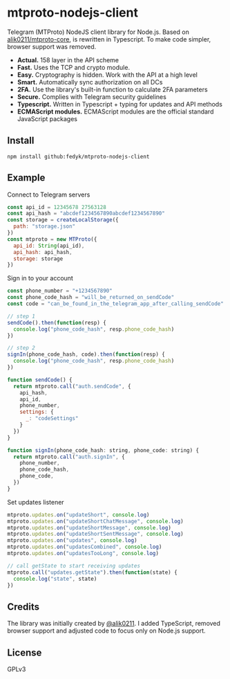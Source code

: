 # mtproto-nodejs-client

Telegram (MTProto) NodeJS client library for Node.js. Based on [alik0211/mtproto-core](https://github.com/alik0211/mtproto-core), is rewritten in Typescript. To make code simpler, browser support was removed.

* **Actual.** 158 layer in the API scheme
* **Fast.** Uses the TCP and crypto module.
* **Easy.** Cryptography is hidden. Work with the API at a high level
* **Smart.** Automatically sync authorization on all DCs
* **2FA.** Use the library's built-in function to calculate 2FA parameters
* **Secure.** Complies with Telegram security guidelines
* **Typescript.** Written in Typescript + typing for updates and API methods
* **ECMAScript modules.**  ECMAScript modules are the official standard JavaScript packages

## Install

```
npm install github:fedyk/mtproto-nodejs-client
```

## Example

Connect to Telegram servers

```js
const api_id = 12345678 27563128
const api_hash = "abcdef1234567890abcdef1234567890"
const storage = createLocalStorage({
  path: "storage.json"
})
const mtproto = new MTProto({  
  api_id: String(api_id),
  api_hash: api_hash,
  storage: storage
})

```

Sign in to your account

```js
const phone_number = "+1234567890"
const phone_code_hash = "will_be_returned_on_sendCode"
const code = "can_be_found_in_the_telegram_app_after_calling_sendCode"

// step 1
sendCode().then(function(resp) {
  console.log("phone_code_hash", resp.phone_code_hash)
})

// step 2
signIn(phone_code_hash, code).then(function(resp) {
  console.log("phone_code_hash", resp.phone_code_hash)
})

function sendCode() {
  return mtproto.call("auth.sendCode", {
    api_hash,
    api_id,
    phone_number,
    settings: {
      _: "codeSettings"
    }
  })
}

function signIn(phone_code_hash: string, phone_code: string) {
  return mtproto.call("auth.signIn", {
    phone_number,
    phone_code_hash,
    phone_code,
  })
}
```

Set updates listener

```js
mtproto.updates.on("updateShort", console.log)
mtproto.updates.on("updateShortChatMessage", console.log)
mtproto.updates.on("updateShortMessage", console.log)
mtproto.updates.on("updateShortSentMessage", console.log)
mtproto.updates.on("updates", console.log)
mtproto.updates.on("updatesCombined", console.log)
mtproto.updates.on("updatesTooLong", console.log)

// call getState to start receiving updates
mtproto.call("updates.getState").then(function(state) {
  console.log("state", state)
})
```

## Credits

The library was initially created by [@alik0211](https://github.com/alik0211/mtproto-core). I added TypeScript, removed browser support and adjusted code to focus only on Node.js support.

## License

GPLv3
